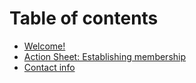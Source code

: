 # Table of contents

* [Welcome!](README.md)
* [Action Sheet: Establishing membership](action-sheet-establishing-membership.md)
* [Contact info](contact-info.md)
